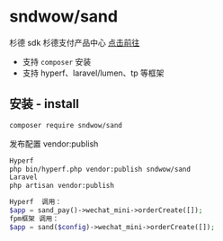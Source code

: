 # sndwow/sand
杉德 sdk
杉德支付产品中心 [点击前往](https://open.sandpay.com.cn/product/index)

* 支持 `composer` 安装
* 支持 hyperf、laravel/lumen、tp 等框架

## 安装 - install

```bash
composer require sndwow/sand
```

发布配置 vendor:publish
```bash
Hyperf
php bin/hyperf.php vendor:publish sndwow/sand
Laravel
php artisan vendor:publish
```

```php
Hyperf  调用：
$app = sand_pay()->wechat_mini->orderCreate([]);
fpm框架 调用：
$app = sand($config)->wechat_mini->orderCreate([]);
```
